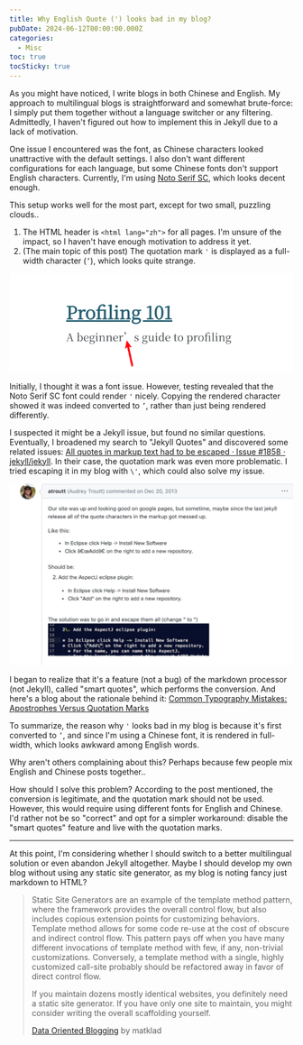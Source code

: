 ```yaml
---
title: Why English Quote (') looks bad in my blog?
pubDate: 2024-06-12T00:00:00.000Z
categories:
  - Misc
toc: true
tocSticky: true
---
```


As you might have noticed, I write blogs in both Chinese and English. My approach to multilingual blogs is straightforward and somewhat brute-force: I simply put them together without a language switcher or any filtering. Admittedly, I haven't figured out how to implement this in Jekyll due to a lack of motivation.

One issue I encountered was the font, as Chinese characters looked unattractive with the default settings. I also don't want different configurations for each language, but some Chinese fonts don't support English characters. Currently, I'm using [Noto Serif SC](https://fonts.google.com/noto/specimen/Noto+Serif+SC), which looks decent enough.

This setup works well for the most part, except for two small, puzzling clouds..
1. The HTML header is `<html lang="zh">` for all pages. I'm unsure of the impact, so I haven't have enough motivation to address it yet.
2. (The main topic of this post) The quotation mark `'` is displayed as a full-width character (`’`), which looks quite strange.

![quotation-mark.png](/assets/img/quotation-mark.png)

Initially, I thought it was a font issue. However, testing revealed that the Noto Serif SC font could render `'` nicely. Copying the rendered character showed it was indeed converted to `’`, rather than just being rendered differently.

I suspected it might be a Jekyll issue, but found no similar questions. Eventually, I broadened my search to "Jekyll Quotes" and discovered some related issues: [All quotes in markup text had to be escaped · Issue #1858 · jekyll/jekyll](https://github.com/jekyll/jekyll/issues/1858). In their case, the quotation mark was even more problematic. I tried escaping it in my blog with `\'`, which could also solve my issue.

![quotation-mark-2.png](/assets/img/quotation-mark-2.png)

I began to realize that it's a feature (not a bug) of the markdown processor (not Jekyll), called "smart quotes", which performs the conversion. And here's a blog about the rationale behind it: [Common Typography Mistakes: Apostrophes Versus Quotation Marks](https://webdesignledger.com/common-typography-mistakes-apostrophes-versus-quotation-marks/)

To summarize, the reason why `'` looks bad in my blog is because it's first converted to `’`, and since I'm using a Chinese font, it is rendered in full-width, which looks awkward among English words.

Why aren't others complaining about this? Perhaps because few people mix English and Chinese posts together..

How should I solve this problem? According to the post mentioned, the conversion is legitimate, and the quotation mark should not be used. 
However, this would require using different fonts for English and Chinese. 
I'd rather not be so "correct" and opt for a simpler workaround: disable the "smart quotes" feature and live with the quotation marks.

---

At this point, I'm considering whether I should switch to a better multilingual solution or even abandon Jekyll altogether. 
Maybe I should develop my own blog without using any static site generator, as my blog is noting fancy just markdown to HTML?

> Static Site Generators are an example of the template method pattern, where the framework provides the overall control flow, but also includes copious extension points for customizing behaviors. Template method allows for some code re-use at the cost of obscure and indirect control flow. This pattern pays off when you have many different invocations of template method with few, if any, non-trivial customizations. Conversely, a template method with a single, highly customized call-site probably should be refactored away in favor of direct control flow.
>
> If you maintain dozens mostly identical websites, you definitely need a static site generator. If you have only one site to maintain, you might consider writing the overall scaffolding yourself.
>
> [Data Oriented Blogging](https://matklad.github.io/2023/11/07/dta-oriented-blogging.html) by matklad
